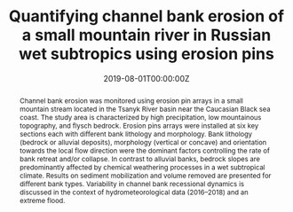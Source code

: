 ---
abstract: Channel bank erosion was monitored using erosion pin arrays in a small mountain stream located in the Tsanyk River basin near the Caucasian Black sea coast. The study area is characterized by high precipitation, low mountainous topography, and flysch bedrock. Erosion pins arrays were installed at six key sections each with different bank lithology and morphology. Bank lithology (bedrock or alluvial deposits), morphology (vertical or concave) and orientation towards the local flow direction were the dominant factors controlling the rate of bank retreat and/or collapse. In contrast to alluvial banks, bedrock slopes are predominantly affected by chemical weathering processes in a wet subtropical climate. Results on sediment mobilization and volume removed are presented for different bank types. Variability in channel bank recessional dynamics is discussed in the context of hydrometeorological data (2016–2018) and an extreme flood.
authors:
- Yulia Kuznetsova
- Valentin Golosov
- admin
- Nadezhda Ivanova
date: "2019-08-01T00:00:00Z"
doi: "10.5194/piahs-381-79-2019"
featured: true
image:
  caption: 'Image credit: [**Copernicus Publications**](https://www.proc-iahs.net/381/79/2019/)'
  focal_point: ""
  preview_only: false
links:
projects:
publication: 'Kuznetsova, Y., Golosov, V., Tsyplenkov, A., and Ivanova, N.: Quantifying channel bank erosion of a small mountain river in Russian wet subtropics using erosion pins, Proc. IAHS, 381, 79–86, https://doi.org/10.5194/piahs-381-79-2019, 2019.'
publication_short: In *PIAHS*
publication_types:
- "1"
publishDate: "2019-08-01T00:00:00Z"
slides: 
summary: Channel bank erosion was monitored using erosion pin arrays in a small mountain stream located in the Tsanyk River basin near the Caucasian Black sea coast.
tags:
- Caucasus
- Black sea
- Channel erosion
title: Quantifying channel bank erosion of a small mountain river in Russian wet subtropics using erosion pins
url_code: ''
url_dataset: ''
url_pdf: https://www.proc-iahs.net/381/79/2019/piahs-381-79-2019.pdf
url_poster: ''
url_project: ""
url_slides: ""
url_source: ''
url_video: ''
---